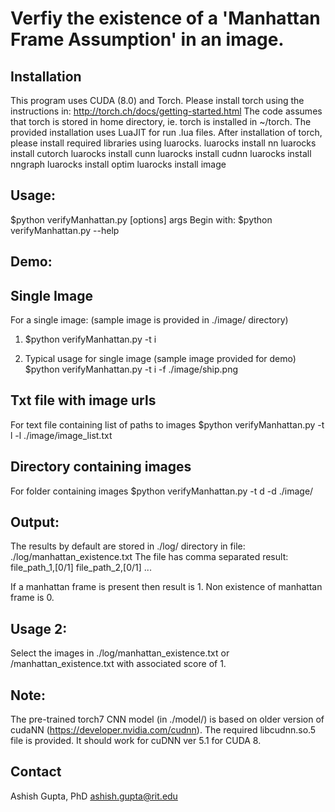 # Verfiy the existence of a 'Manhattan Frame Assumption' in an image.

## Installation
This program uses CUDA (8.0) and Torch.
Please install torch using the instructions in: http://torch.ch/docs/getting-started.html
The code assumes that torch is stored in home directory, ie. torch is installed in ~/torch.
The provided installation uses LuaJIT for run .lua files.
After installation of torch, please install required libraries using luarocks.
luarocks install nn
luarocks install  cutorch
luarocks install  cunn
luarocks install  cudnn
luarocks install  nngraph
luarocks install  optim
luarocks install  image

## Usage:
$python verifyManhattan.py [options] args
Begin with:
$python verifyManhattan.py --help

## Demo:

## Single Image
For a single image: (sample image is provided in ./image/ directory)
1. $python verifyManhattan.py -t i

2. Typical usage for single image (sample image provided for demo)
$python verifyManhattan.py -t i -f ./image/ship.png

## Txt file with image urls
For text file containing list of paths to images
$python verifyManhattan.py -t l -l ./image/image_list.txt

## Directory containing images
For folder containing images
$python verifyManhattan.py -t d -d ./image/


## Output:
The results by default are stored in ./log/ directory in file: ./log/manhattan_existence.txt
The file has comma separated result:
file_path_1,[0/1]
file_path_2,[0/1]
...

If a manhattan frame is present then result is 1. Non existence of manhattan frame is 0.

## Usage 2:
Select the images in ./log/manhattan_existence.txt or <result-folder>/manhattan_existence.txt with associated score of 1.

## Note:
The pre-trained torch7 CNN model (in ./model/) is based on older version of cudaNN (https://developer.nvidia.com/cudnn). The required libcudnn.so.5 file is provided. It should work for cuDNN ver 5.1 for CUDA 8.

## Contact
Ashish Gupta, PhD
ashish.gupta@rit.edu

